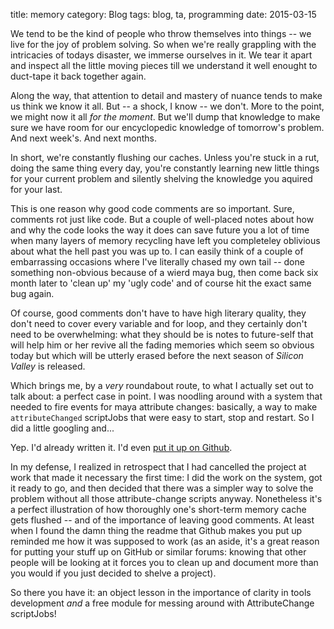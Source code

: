 title: memory
category: Blog
tags: blog, ta, programming
date: 2015-03-15
	

We tend to be the kind of people who throw themselves into things -- we live for the joy of problem solving. So when we're really grappling with the intricacies of todays disaster, we immerse ourselves in it.  We tear it apart and inspect all the little moving pieces till we understand it well enought to duct-tape it back together again. 

Along the way, that attention to detail and mastery of nuance tends to make us think we know it all.  But -- a shock, I know -- we don't.  More to the point, we might now it all _for the moment_.  But we'll dump that knowledge to make sure we have room for our encyclopedic knowledge of tomorrow's problem. And next week's. And next months.

In short, we're constantly flushing our caches.  Unless you're stuck in a rut, doing the same thing every day, you're constantly learning new little things for your current problem and silently shelving the knowledge you aquired for your last.

This is one reason why good code comments are so important. Sure, comments rot just like code.  But a couple of well-placed notes about how and why the code looks the way it does can save future you a lot of time when many layers of memory recycling have left you completeley oblivious about what the hell past you was up to.  I can easily think of a couple of embarrassing occasions where I've literally chased my own tail -- done something non-obvious because of a wierd maya bug, then come back six month later to 'clean up' my 'ugly code' and of course hit the exact same bug again.  

Of course, good comments don't have to have high literary quality, they don't need to cover every variable and for loop, and they certainly don't need to be overwhelming: what they should be is notes to future-self that will help him or her revive all the fading memories which seem so obvious today but which will be utterly erased before the next season of _Silicon Valley_ is released.

Which brings me, by a _very_ roundabout route, to what I actually set out to talk about: a perfect case in point.  I was noodling around with a system that needed to fire events for maya attribute changes: basically, a way to make `attributeChanged` scriptJobs that were easy to start, stop and restart.  So I did a little googling and... 

Yep. I'd already written it. I'd even [put it up on Github](https://github.com/theodox/attributeEvents).

In my defense, I realized in retrospect that I had cancelled the project at work that made it necessary the first time: I did the work on the system, got it ready to go, and then decided that there was a simpler way to solve the problem without all those attribute-change scripts anyway. Nonetheless it's a perfect illustration of how thoroughly one's short-term memory cache gets flushed -- and of the importance of leaving good comments. At least when I found the damn thing the readme that Github makes you put up reminded me how it was supposed to work (as an aside, it's a great reason for putting your stuff up on GitHub or similar forums: knowing that other people will be looking at it forces you to clean up and document more than you would if you just decided to shelve a project).

So there you have it: an object lesson in the importance of clarity in tools development _and_ a free module for messing around with AttributeChange scriptJobs!


